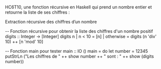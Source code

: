 HC6T10, une fonction récursive en Haskell qui prend un nombre entier et retourne la liste de ses chiffres :

  
  Extraction récursive des chiffres d’un nombre

-- Fonction récursive pour obtenir la liste des chiffres d'un nombre positif
digits :: Integer -> [Integer]
digits n
    | n < 10    = [n]
    | otherwise = digits (n 'div' 10) ++ [n 'mod' 10]

-- Fonction main pour tester
main :: IO ()
main = do
    let number = 12345
    putStrLn ("Les chiffres de " ++ show number ++ " sont : " ++ show (digits number))

